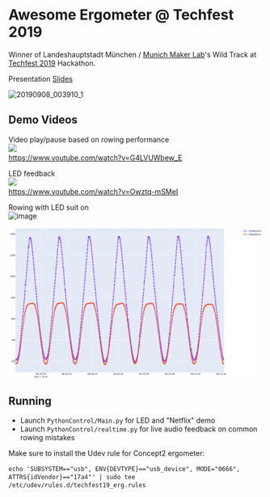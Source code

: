 # Awesome Ergometer @ Techfest 2019

Winner of Landeshauptstadt München / [Munich Maker Lab](https://munichmakerlab.de/)'s Wild Track at [Techfest 2019](https://techfestmunich.com/) Hackathon.

Presentation [Slides](https://docs.google.com/presentation/d/1Cj1SVs_LXiQ6w6Apk9l8yiHGhnoP5J-KI6mlytDi-2g/edit?usp=sharing)

![20190908_003910_1](https://user-images.githubusercontent.com/11611719/64481326-7d7e0f80-d1da-11e9-8fdc-250e890439a7.gif)

## Demo Videos
Video play/pause based on rowing performance  
<a href="https://www.youtube.com/watch?v=G4LVUWbew_E"><img src="https://user-images.githubusercontent.com/11611719/64515668-4b110700-d2ed-11e9-9f8d-0220777beaaa.jpg" height=300 /></a>  
https://www.youtube.com/watch?v=G4LVUWbew_E

LED feedback  
<a href="https://www.youtube.com/watch?v=Owztq-mSMeI"><img src="https://user-images.githubusercontent.com/11611719/64516039-05087300-d2ee-11e9-9c60-1ea90fbd13f6.jpg" height=300/></a>  
https://www.youtube.com/watch?v=Owztq-mSMeI

Rowing with LED suit on  
![image](https://user-images.githubusercontent.com/11611719/64512710-45b0be00-d2e7-11e9-88f3-afdb6ef311c9.png)


![image](https://github.com/NikolasE/Techfest19/blob/master/docu/data_vis.png)


## Running

* Launch `PythonControl/Main.py` for LED and "Netflix" demo
* Launch `PythonControl/realtime.py` for live audio feedback on common rowing mistakes

Make sure to install the Udev rule for Concept2 ergometer:
```
echo 'SUBSYSTEM=="usb", ENV{DEVTYPE}=="usb_device", MODE="0666", ATTRS{idVendor}=="17a4"' | sudo tee /etc/udev/rules.d/techfest19_erg.rules
```

